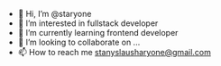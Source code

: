 - 👋 Hi, I’m @staryone
- 👀 I’m interested in fullstack developer
- 🌱 I’m currently learning frontend developer
- 💞️ I’m looking to collaborate on ...
- 📫 How to reach me stanyslausharyone@gmail.com

<!---
staryone/staryone is a ✨ special ✨ repository because its `README.md` (this file) appears on your GitHub profile.
You can click the Preview link to take a look at your changes.
--->
